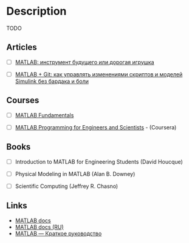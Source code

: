 # Description

TODO


## Articles

- [ ] [MATLAB: инструмент будущего или дорогая игрушка](https://gb.ru/posts/how_to_matlab)
- [ ] [MATLAB + Git: как управлять изменениями скриптов и моделей Simulink без бардака и боли](https://habr.com/ru/company/etmc_exponenta/blog/578172/)


## Courses

- [ ] [MATLAB Fundamentals](https://matlabacademy.mathworks.com/details/matlab-fundamentals/mlbe)
- [ ] [MATLAB Programming for Engineers and Scientists](https://www.coursera.org/specializations/matlab-programming-engineers-scientists) - (Coursera)


## Books

- [ ] Introduction to MATLAB for Engineering Students (David Houcque)
- [ ] Physical Modeling in MATLAB (Alan B. Downey)
- [ ] Scientific Computing (Jeffrey R. Chasno)


## Links

- [MATLAB docs](https://www.mathworks.com/help/matlab/index.html?s_tid=CRUX_lftnav)
- [MATLAB docs (RU)](https://docs.exponenta.ru/)
- [MATLAB — Краткое руководство](https://coderlessons.com/tutorials/kompiuternoe-programmirovanie/uznaite-matlab/matlab-kratkoe-rukovodstvo)

